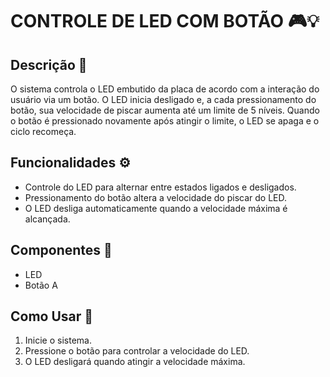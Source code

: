 # CONTROLE DE LED COM BOTÃO 🎮💡

## Descrição 📜
O sistema controla o LED embutido da placa de acordo com a interação do usuário
via um botão. O LED inicia desligado e, a cada pressionamento do botão, sua
velocidade de piscar aumenta até um limite de 5 níveis. Quando o botão é
pressionado novamente após atingir o limite, o LED se apaga e o ciclo recomeça.

## Funcionalidades ⚙️
- Controle do LED para alternar entre estados ligados e desligados.
- Pressionamento do botão altera a velocidade do piscar do LED.
- O LED desliga automaticamente quando a velocidade máxima é alcançada.

## Componentes 🔧
- LED
- Botão A
  
## Como Usar 📝
1. Inicie o sistema.
2. Pressione o botão para controlar a velocidade do LED.
3. O LED desligará quando atingir a velocidade máxima.

